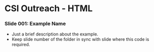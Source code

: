 # CSI Outreach - HTML

### Slide 001: Example Name

* Just a brief description about the example.
* Keep slide number of the folder in sync with slide where this code is required.